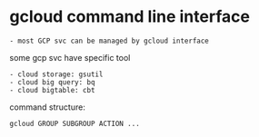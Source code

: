 # gcloud command line interface
    - most GCP svc can be managed by gcloud interface
some gcp svc have specific tool

    - cloud storage: gsutil
    - cloud big query: bq
    - cloud bigtable: cbt

command structure:

    gcloud GROUP SUBGROUP ACTION ...
    

